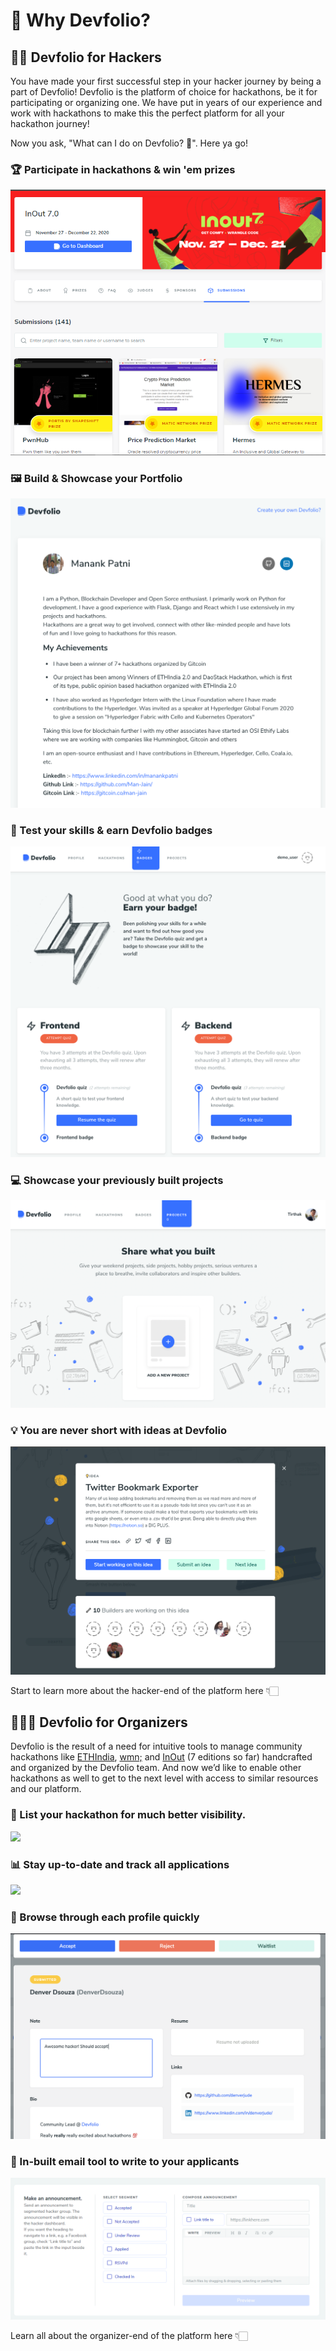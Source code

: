 # 🤔 Why Devfolio?

## 👨‍💻 Devfolio for Hackers

You have made your first successful step in your hacker journey by being a part of Devfolio! Devfolio is the platform of choice for hackathons, be it for participating or organizing one. We have put in years of our experience and work with hackathons to make this the perfect platform for all your hackathon journey!

Now you ask, "What can I do on Devfolio? 🤔". Here ya go!

### 🏆 Participate in hackathons & win 'em prizes 

![](../.gitbook/assets/image%20%28133%29.png)

### 🖼️ Build & Showcase your Portfolio

![](../.gitbook/assets/image%20%2887%29.png)

### 🏅 Test your skills & earn Devfolio badges 

![](../.gitbook/assets/image%20%2875%29.png)

### 💻 Showcase your previously built projects

![You can showcase projects even if you have not submitted them to any hackathon!](../.gitbook/assets/image%20%2893%29.png)

### 💡 You are never short with ideas at Devfolio

![](../.gitbook/assets/image%20%28132%29.png)

Start to learn more about the hacker-end of the platform here 👇🏻

## 🤹🏻‍♂️ Devfolio for Organizers 

Devfolio is the result of a need for intuitive tools to manage community hackathons like [ETHIndia](http://ethindia.co/), [wmn;](https://wmn.community/) and [InOut](http://hackinout.co/) \(7 editions so far\) handcrafted and organized by the Devfolio team. And now we’d like to enable other hackathons as well to get to the next level with access to similar resources and our platform.

### 👀 List your hackathon for much better visibility.

![](https://paper-attachments.dropbox.com/s_EC756F725F722BE94AD6EAF2936AE8E1CD7C7FCA9F39008B5476A130D7EE4B13_1568481116919_Screen+Shot+2019-09-14+at+10.13.53+PM.png)



### 📊 Stay up-to-date and track all applications

![](https://paper-attachments.dropbox.com/s_DF39119415D48D75A41A3100993F6D58FD194B951BE3C3AAB4AD2039B88A3347_1566654262029_Screen+Shot+2019-08-24+at+7.13.42+PM.png)

### 

### 📃 Browse through each profile quickly

![](../.gitbook/assets/image%20%282%29.png)

### 

### 📩 In-built email tool to write to your applicants

![](../.gitbook/assets/image%20%28134%29.png)



Learn all about the organizer-end of the platform here 👇🏻



